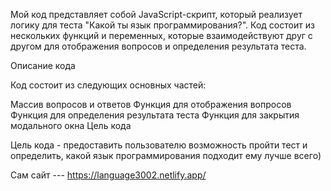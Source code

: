 Мой код представляет собой JavaScript-скрипт, который реализует логику для теста "Какой ты язык программирования?". Код состоит из нескольких функций и переменных, которые взаимодействуют друг с другом для отображения вопросов и определения результата теста.

Описание кода

Код состоит из следующих основных частей:

Массив вопросов и ответов
Функция для отображения вопросов
Функция для определения результата теста
Функция для закрытия модального окна
Цель кода

Цель кода - предоставить пользователю возможность пройти тест и определить, какой язык программирования подходит ему лучше всего)

Сам сайт --- https://language3002.netlify.app/




